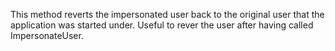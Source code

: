 ﻿This method reverts the impersonated user back to the original user that the application was started under. Useful to rever the user after having called ImpersonateUser.
